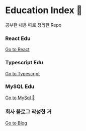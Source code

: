 # Education Index 📑

공부한 내용 따로 정리한 Repo

### React Edu
[Go to React](./React)

### Typescript Edu
[Go to Typescript](./TypeScript)

### MySQL Edu
[Go to MySql 🐬](./MySql)

### 회사 블로그 작성한 거
[Go to Blog](./company-blog/)